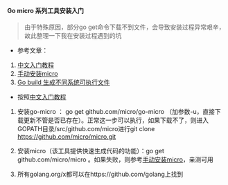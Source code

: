 

#### Go micro 系列工具安装入门

> 由于特殊原因，部分go get命令下载不到文件，会导致安装过程异常艰辛，故此整理一下我在安装过程遇到的坑

- 参考文章：
1. [中文入门教程](https://github.com/micro-in-cn/tutorials/tree/master/microservice-in-micro)
2. [手动安装micro](https://www.jianshu.com/p/3f298f5bc17c)
3. [Go build 生成不同系统可执行文件](https://www.cnblogs.com/GodBug/p/7890311.html)


- 按照[中文入门教程](https://github.com/micro-in-cn/tutorials/tree/master/microservice-in-micro)

1. 安装go-micro ： go get github.com/micro/go-micro （加参数-u，直接下载更新不管是否已存在）。正常这一步可以执行，如果下载不了，则进入GOPATH目录/src/github.com/micro进行git clone https://github.com/micro/micro.git

2. 安装micro（该工具提供快速生成代码的功能）：go get github.com/micro/micro 。如果失败，则参考[手动安装micro](https://www.jianshu.com/p/3f298f5bc17c)，亲测可用

3. 所有golang.org/x都可以在https://github.com/golang上找到


